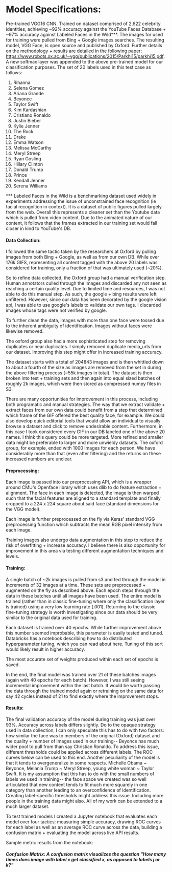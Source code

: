 # Model Specifications:
Pre-trained VGG16 CNN. Trained on dataset comprised of 2,622 celebrity identities, achieving ~92% accuracy against the YouTube Faces Database + ~97% accuracy against Labeled Faces in the Wild***. The images for used for training were pulled from Bing + Google images searches. The resulting model, VGG Face, is open source and published by Oxford. Further details on the methodology + results are detailed in the following paper: https://www.robots.ox.ac.uk/~vgg/publications/2015/Parkhi15/parkhi15.pdf. A new softmax layer was appended to the above pre-trained model for our classification purposes. The set of 20 labels used in this test case as follows:
  
  1. Rihanna
  2. Selena Gomez
  3. Ariana Grande
  4. Beyonce
  5. Taylor Swift
  6. Kim Kardashian
  7. Cristiano Ronaldo
  8.  Justin Bieber
  9.  Kylie Jenner
  10. The Rock
  11. Drake
  12. Emma Watson
  13. Melissa McCarthy
  14. Meryl Streep
  15. Ryan Gosling
  16. Hillary Clinton
  17. Donald Trump
  18. Prince
  19. Kendall Jenner
  20. Serena Williams
  
*** Labeled Faces in the Wild is a benchmarking dataset used widely in experiments addressing the issue of unconstrained face recognition (ie facial recognition in context). It is a dataset of public figures pulled largely from the web. Overall this represents a cleaner set than the Youtube data which is pulled from video content. Due to the animated nature of our content, it follows that the frames extracted in our training set would fall closer in kind to YouTube's DB.  

#### Data Collection: 
I followed the same tactic taken by the researchers at Oxford by pulling images from both Bing + Google, as well as from our own DB. While over 176k GIFS, representing all content tagged with the above 20 labels was considered for training, only a fraction of that was ultimately used (~20%).

So to refine data collected, the Oxford group had a manual verification step. Human annotators culled through the images and discarded any not seen as reaching a certain quality level. Due to limited time and resources, I was not able to do this manual step. As such, the google + bing results were left unfiltered. However, since our data has been decorated by the google vision api, I was able to use google's labels to validate our own tags. I discarded images whose tags were not verified by google. 

To further clean the data, images with more than one face were tossed due to the inherent ambiguity of identification. Images without faces were likewise removed.

The oxford group also had a more sophisticated step for removing duplicates or near duplicates. I simply removed duplicate media_urls from our dataset. Improving this step might offer in increased training accuracy. 

The dataset starts with a total of 204843 images and is then whittled down to about a fourth of the size as images are removed from the set in during the above filtering process (~55k images in total). The dataset is then broken into test + training sets and then again into equal sized batches of roughly 2k images, which were then stored as compressed numpy files in S3.

There are many opportunities for improvement in this process, including both programatic and manual strategies. The way that we extract validate + extract faces from our own data could benefit from a step that determined which frame of the GIF offered the best quality face, for example. We could also develop quick editorial tools that would allow an individual to visually browse a dataset and click to remove undesirable content. Furthermore, in this case I took considered every GIF in our DB labeled one of the above 20 names. I think this query could be more targeted. More refined and smaller data might be preferable to larger and more unwieldy datasets. The oxford group, for example, ended with 1000 images for each person. We have considerably more than that (even after filtering) and the returns on these increased numbers are unclear.

#### Preprocessing:
Each image is passed into our preprocessing API, which is a wrapper around CMU's Openface library which uses dlib to do feature extraction + alignment. The face in each image is detected, the image is then warped such that the facial features are aligned to a standard template and finally cropped to a 224 x 224 square about said face (standard dimensions for the VGG model). 

Each image is further preprocessed on the fly via Keras' standard VGG preprocessing function which subtracts the mean RGB pixel intensity from each image.

Training images also undergo data augmentation in this step to reduce the risk of overfitting + increase accuracy. I believe there is also opportunity for improvement in this area via testing different augmentation techniques and levels.

#### Training:
A single batch of ~2k images is pulled from s3 and  fed through the model in increments of 32 images at a time. These sets are preprocessed + augmented on the fly as described above. Each epoch steps through the data in these batches until all images have been used. The entire model is trained (rather than in classic fine-tuning where only the classification layer is trained) using a very low learning rate (.001). Returning to the classic fine-tuning strategy is worth investigating since our data should be very similar to the original data used for training. 

Each dataset is trained over 40 epochs. While further improvement above this number seemed improbable, this parameter is easily tested and tuned. Databricks has a notebook describing how to do distributed hyperparameter tuning, which you can read about here. Tuning of this sort would likely result in higher accuracy. 

The most accurate set of weights produced within each set of epochs is saved.

In the end, the final model was trained over 21 of these batches images (again with 40 epochs for each batch). However, I was still seeing incremental improvement within the last batch. It would be worth passing the data through the trained model again or retraining on the same data for say 42 cycles instead of 21 to find exactly where the improvement stops.

#### Results:
The final validation accuracy of the model during training was just over 93%.  Accuracy across labels differs slightly. Do to the opaque strategy used in data collection, I can only speculate this has to do with two factors: how similar the face was to members of the original (Oxford) dataset and the quality + number of images used in our training-- Beyonce has much wider pool to pull from than say Christian Ronaldo. To address this issue, different thresholds could be applied across different labels. The ROC curves below can be used to this end. Another peculiarity of the model is that it tends to overgeneralize in some respects.  Michelle Obama ~ Beyonce, Melania Trump ~ Meryl Streep, young white woman ~ Taylor Swift. It is my assumption that this has to do with the small numbers of labels we used in training-- the face space we created was so well articulated that new content tends to fit much more squarely in one category than another leading to an overconfidence of identification. Creating label-specific thresholds might address this issue. Including more people in the training data might also. All of my work can be extended to a much larger dataset. 

To test trained models I created a Jupyter notebook that evaluates each model over four tactics: measuring simple accuracy, drawing ROC curves for each label as well as an average ROC curve across the data, building a confusion matrix + evaluating the model across live API results. 

Sample metric results from the notebook:

##### Confusion Matrix: A confusion matrix visualizes the question "How many times does image with label x get classified x, as opposed to labels j or k?"


